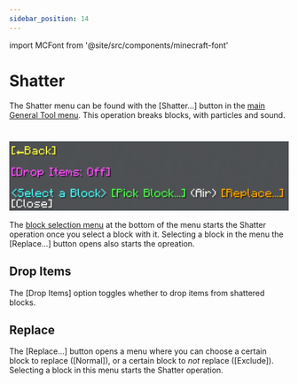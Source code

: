 ```yaml
---
sidebar_position: 14
---
```


import MCFont from '@site/src/components/minecraft-font'

# Shatter

The Shatter menu can be found with the <MCFont color="red">[Shatter...]</MCFont> button in the [main General Tool menu](usage#main-menu). This operation breaks blocks, with particles and sound.
#
![The Shatter menu](img/shatter_menu.png)

The [block selection menu](../chat-menu-system#block-selection) at the bottom of the menu starts the Shatter operation once you select a block with it. Selecting a block in the menu the <MCFont color="gold">[Replace...]</MCFont> button opens also starts the opreation.

## Drop Items
The <MCFont color="light_purple">[Drop Items]</MCFont> option toggles whether to drop items from shattered blocks.

## Replace
The <MCFont color="gold">[Replace...]</MCFont> button opens a menu where you can choose a certain block to replace (<MCFont color="green">[Normal]</MCFont>), or a certain block to *not* replace (<MCFont color="gold">[Exclude]</MCFont>). Selecting a block in this menu starts the Shatter operation.
